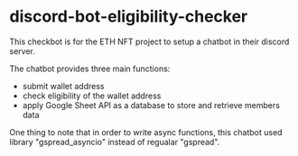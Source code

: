 # discord-bot-eligibility-checker

This checkbot is for the ETH NFT project to setup a chatbot in their discord server.

The chatbot provides three main functions:
- submit wallet address
- check eligibility of the wallet address 
- apply Google Sheet API as a database to store and retrieve members data

One thing to note that in order to write async functions, this chatbot used library "gspread_asyncio" instead of regualar "gspread".
